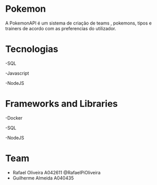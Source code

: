 # Pokemon

A PokemonAPI é um sistema de criação de teams , pokemons, tipos e trainers de acordo com as preferencias do utilizador.

# Tecnologias
-SQL

-Javascript

-NodeJS

# Frameworks and Libraries
-Docker

-SQL

-NodeJS

# Team
- Rafael Oliveira A042611 @RafaelPiOliveira
- Guilherme Almeida A040435 
